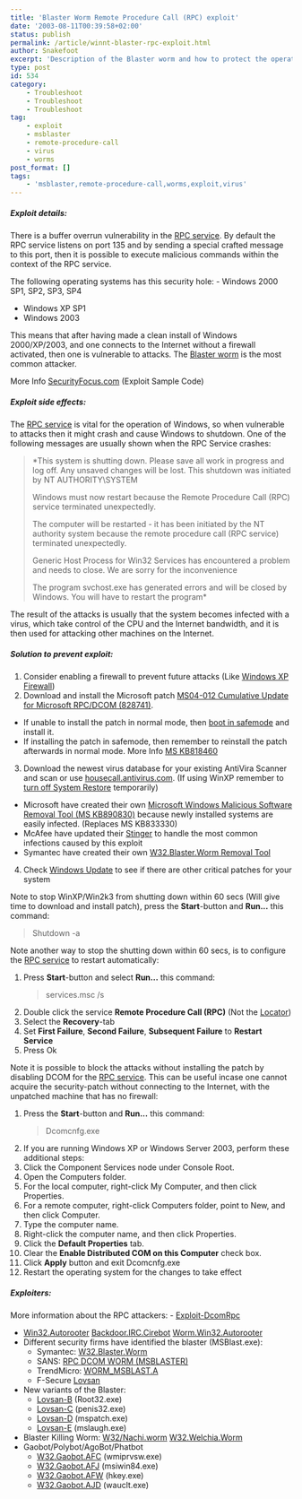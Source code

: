 ```yaml
---
title: 'Blaster Worm Remote Procedure Call (RPC) exploit'
date: '2003-08-11T00:39:58+02:00'
status: publish
permalink: /article/winnt-blaster-rpc-exploit.html
author: Snakefoot
excerpt: 'Description of the Blaster worm and how to protect the operating system from its RPC attacks.'
type: post
id: 534
category:
    - Troubleshoot
    - Troubleshoot
    - Troubleshoot
tag:
    - exploit
    - msblaster
    - remote-procedure-call
    - virus
    - worms
post_format: []
tags:
    - 'msblaster,remote-procedure-call,worms,exploit,virus'
---
```

##### Exploit details:

 There is a buffer overrun vulnerability in the [RPC service](/article/winnt-services-rpcss.html). By default the RPC service listens on port 135 and by sending a special crafted message to this port, then it is possible to execute malicious commands within the context of the RPC service.  
  
 The following operating systems has this security hole: - Windows 2000 SP1, SP2, SP3, SP4
- Windows XP SP1
- Windows 2003
 
 This means that after having made a clean install of Windows 2000/XP/2003, and one connects to the Internet without a firewall activated, then one is vulnerable to attacks. The [Blaster worm](http://en.wikipedia.org/wiki/Blaster_worm) is the most common attacker.  
  
 More Info [SecurityFocus.com](http://www.securityfocus.com/bid/8205/info "CVE-2003-0352") (Exploit Sample Code)
 
##### Exploit side effects:

 The [RPC service](/article/winnt-services-rpcss.html) is vital for the operation of Windows, so when vulnerable to attacks then it might crash and cause Windows to shutdown. One of the following messages are usually shown when the RPC Service crashes:
> *This system is shutting down. Please save all work in progress and log off. Any unsaved changes will be lost. This shutdown was initiated by NT AUTHORITY\\SYSTEM  
>   
>  Windows must now restart because the Remote Procedure Call (RPC) service terminated unexpectedly.  
>   
>  The computer will be restarted - it has been initiated by the NT authority system because the remote procedure call (RPC service) terminated unexpectedly.  
>   
>  Generic Host Process for Win32 Services has encountered a problem and needs to close. We are sorry for the inconvenience  
>   
>  The program svchost.exe has generated errors and will be closed by Windows. You will have to restart the program*

 The result of the attacks is usually that the system becomes infected with a virus, which take control of the CPU and the Internet bandwidth, and it is then used for attacking other machines on the Internet.  
  
##### Solution to prevent exploit:

1. Consider enabling a firewall to prevent future attacks (Like [Windows XP Firewall](/article/winxp-firewall.html))
2. Download and install the Microsoft patch [MS04-012 Cumulative Update for Microsoft RPC/DCOM (828741)](http://www.microsoft.com/technet/security/bulletin/ms04-012.mspx). 
  - If unable to install the patch in normal mode, then [boot in safemode](http://support.microsoft.com/kb/315222 "A description of the Safe Mode Boot options in Windows XP [Q315222]") and install it.
  - If installing the patch in safemode, then remember to reinstall the patch afterwards in normal mode. More Info [MS KB818460](http://support.microsoft.com/kb/818460 "How to Install Service Packs and Hotfixes When Windows Is Running in Safe Mode [Q818460]")
3. Download the newest virus database for your existing AntiVira Scanner and scan or use [housecall.antivirus.com](http://housecall.antivirus.com/). (If using WinXP remember to [turn off System Restore](http://support.microsoft.com/kb/310405 "How to turn off and turn on System Restore in Windows XP [Q310405]") temporarily) 
  - Microsoft have created their own [Microsoft Windows Malicious Software Removal Tool (MS KB890830)](http://support.microsoft.com/kb/890830) because newly installed systems are easily infected. (Replaces MS KB833330)
  - McAfee have updated their [Stinger](http://vil.nai.com/vil/stinger/) to handle the most common infections caused by this exploit
  - Symantec have created their own [W32.Blaster.Worm Removal Tool](http://securityresponse.symantec.com/avcenter/venc/data/w32.blaster.worm.removal.tool.html)
4. Check [Windows Update](http://v4.windowsupdate.microsoft.com/) to see if there are other critical patches for your system
 
 Note to stop WinXP/Win2k3 from shutting down within 60 secs (Will give time to download and install patch), press the **Start**-button and **Run...** this command:
 > Shutdown -a

 Note another way to stop the shutting down within 60 secs, is to configure the [RPC service](/article/winnt-services-rpcss.html) to restart automatically:
1. Press **Start**-button and select **Run...** this command:
   > services.msc /s
2. Double click the service **Remote Procedure Call (RPC)** (Not the [Locator](/article/winnt-services-rpclocator.html))
3. Select the **Recovery**-tab
4. Set **First Failure**, **Second Failure**, **Subsequent Failure** to **Restart Service**
5. Press Ok
 
 Note it is possible to block the attacks without installing the patch by disabling DCOM for the [RPC service](/article/winnt-services-rpcss.html). This can be useful incase one cannot acquire the security-patch without connecting to the Internet, with the unpatched machine that has no firewall:
1. Press the **Start**-button and **Run...** this command:
   > Dcomcnfg.exe
2. If you are running Windows XP or Windows Server 2003, perform these additional steps: 
  1. Click the Component Services node under Console Root.
  2. Open the Computers folder.
  3. For the local computer, right-click My Computer, and then click Properties.
  4. For a remote computer, right-click Computers folder, point to New, and then click Computer.
  5. Type the computer name.
  6. Right-click the computer name, and then click Properties.
3. Click the **Default Properties** tab.
4. Clear the **Enable Distributed COM on this Computer** check box.
5. Click **Apply** button and exit Dcomcnfg.exe
6. Restart the operating system for the changes to take effect

##### Exploiters:

 More information about the RPC attackers: - [Exploit-DcomRpc](http://vil.nai.com/vil/content/v_100516.htm)
- [Win32.Autorooter](http://www.europe.f-secure.com/v-descs/rpc.shtml) [Backdoor.IRC.Cirebot](http://securityresponse.symantec.com/avcenter/venc/data/backdoor.irc.cirebot.html) [Worm.Win32.Autorooter](http://www.avp.ch/avpve/worms/win32/autorooter.stm)
- Different security firms have identified the blaster (MSBlast.exe): 
  - Symantec: [W32.Blaster.Worm](http://www.sarc.com/avcenter/venc/data/w32.blaster.worm.html)
  - SANS: [RPC DCOM WORM (MSBLASTER)](http://isc.sans.org/diary.html?date=2003-08-11)
  - TrendMicro: [WORM\_MSBLAST.A](http://www.trendmicro.com/vinfo/virusencyclo/default5.asp?VName=WORM_MSBLAST.A)
  - F-Secure [Lovsan](http://www.europe.f-secure.com/v-descs/msblast.shtml)
- New variants of the Blaster: 
  - [Lovsan-B](http://www.f-secure.com/v-descs/lovsanb.shtml) (Root32.exe)
  - [Lovsan-C](http://www.f-secure.com/v-descs/lovsanc.shtml) (penis32.exe)
  - [Lovsan-D](http://www.sophos.com/virusinfo/analyses/w32blasterd.html) (mspatch.exe)
  - [Lovsan-E](http://us.mcafee.com/virusInfo/default.asp?id=description&virus_k=100582) (mslaugh.exe)
- Blaster Killing Worm: [W32/Nachi.worm](http://vil.nai.com/vil/content/v_100559.htm) [W32.Welchia.Worm](http://securityresponse.symantec.com/avcenter/venc/data/w32.welchia.worm.html)
- Gaobot/Polybot/AgoBot/Phatbot 
  - [W32.Gaobot.AFC](http://www.sarc.com/avcenter/venc/data/w32.gaobot.afc.html) (wmiprvsw.exe)
  - [W32.Gaobot.AFJ](http://www.sarc.com/avcenter/venc/data/w32.gaobot.afj.html) (msiwin84.exe)
  - [W32.Gaobot.AFW](http://www.sarc.com/avcenter/venc/data/w32.gaobot.afw.html) (hkey.exe)
  - [W32.Gaobot.AJD](http://www.sarc.com/avcenter/venc/data/w32.gaobot.afw.html) (wauclt.exe)